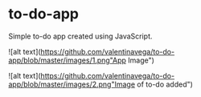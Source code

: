# to-do-app

Simple to-do app created using JavaScript.

![alt text](https://github.com/valentinavega/to-do-app/blob/master/images/1.png"App Image")

![alt text](https://github.com/valentinavega/to-do-app/blob/master/images/2.png"Image of to-do added")
